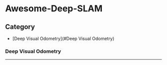 # Awesome-Deep-SLAM

## Category
* [Deep Visual Odometry](#Deep Visual Odometry)


### Deep Visual Odometry
-------------------------

